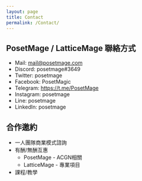```yaml
---
layout: page
title: Contact
permalink: /Contact/
---
```


## PosetMage / LatticeMage 聯絡方式
* Mail: mail@posetmage.com
* Discord:  posetmage#3649
* Twitter:  posetmage
* Facebook: PosetMagic
* Telegram: https://t.me/PosetMage
* Instagram:  posetmage 
* Line: posetmage 
* LinkedIn: posetmage

## 合作邀約
* 一人團隊商業模式諮詢
* 有酬/無酬互惠
  * PosetMage - ACGN相關
  * LatticeMage - 專業項目
* 課程/教學